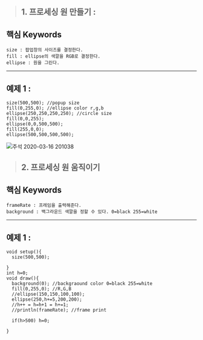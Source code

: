 > ## 1. 프로세싱 원 만들기 : 
## 핵심 Keywords 
    size : 팝업창의 사이즈를 결정한다.
    fill : ellipse의 색깔을 RGB로 결정한다.
    ellipse : 원을 그린다.
    
* * *

## 예제 1 : 
    
```processing
size(500,500); //popup size
fill(0,255,0); //ellipse color r,g,b
ellipse(250,250,250,250); //circle size
fill(0,0,255);
ellipse(0,0,500,500);
fill(255,0,0);
ellipse(500,500,500,500);
```

![주석 2020-03-16 201038](https://user-images.githubusercontent.com/50895677/76815287-8a8e5200-6840-11ea-8bdb-e8e4607ef2ab.png)


> ## 2. 프로세싱 원 움직이기
## 핵심 Keywords
    frameRate : 프레임을 출력해준다.
    background : 백그라운드 색깔을 정할 수 있다. 0=black 255=white

* * *

## 예제 1 : 
```processing
void setup(){
  size(500,500);
  
}
int h=0;
void draw(){
  background(0); //backgraound color 0=black 255=white
  fill(0,255,0); //R,G,B
  //ellipse(150,150,100,100);
  ellipse(250,h+=5,200,200);
  //h++ = h=h+1 = h+=1;
  //println(frameRate); //frame print
  
  if(h>500) h=0;
  
}
```
